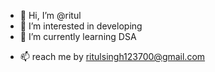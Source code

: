 - 👋 Hi, I’m @ritul
- 👀 I’m interested in developing
- 🌱 I’m currently learning DSA
<!--- 💞️ I’m looking to collaborate on ...    --->
- 📫 reach me by ritulsingh123700@gmail.com

<!---
ritul01/ritul01 is a ✨ special ✨ repository because its `README.md` (this file) appears on your GitHub profile.
You can click the Preview link to take a look at your changes.
--->

